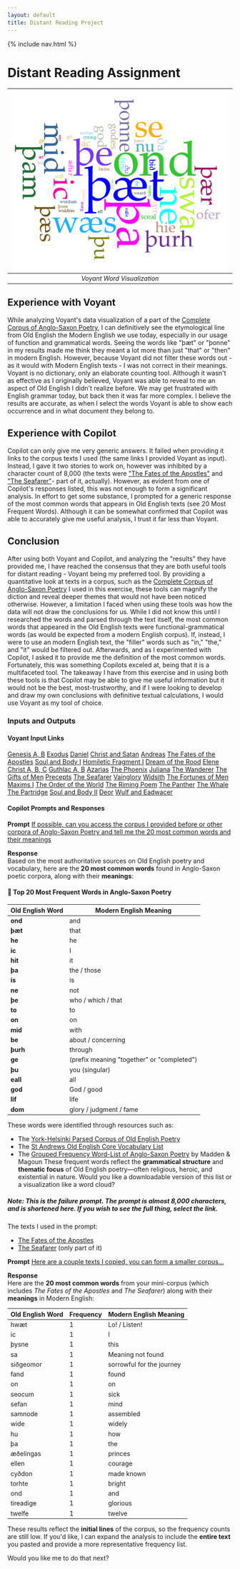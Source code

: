 ```yaml
---
layout: default
title: Distant Reading Project
---
```


{% include nav.html %}


# Distant Reading Assignment 

| ![Voyant Word Visualization](/Images/voyant.png) |
| :--------------------------------------------------------------: |
|                   *Voyant Word Visualization*                    |

## Experience with Voyant 
While analyzing Voyant's data visualization of a part of the [Complete Corpus of Anglo-Saxon Poetry](https://www.sacred-texts.com/neu/ascp/index.htm), I can definitively see the etymological line from Old English the Modern English we use today, especially in our usage of function and grammatical words. Seeing the words like "þæt" or "þonne" in my results made me think they meant a lot more than just "that" or "then" in modern English. However, because Voyant did not filter these words out - as it would with Modern English texts - I was not correct in their meanings. Voyant is no dictionary, only an elaborate counting tool. Although it wasn't as effective as I originally believed, Voyant was able to reveal to me an aspect of Old English I didn't realize before. We may get frustrated with English grammar today, but back then it was far more complex. I believe the results are accurate, as when I select the words Voyant is able to show each occurrence and in what document they belong to.

## Experience with Copilot 
Copilot can only give me very generic answers. It failed when providing it links to the corpus texts I used (the same links I provided Voyant as input). Instead, I gave it two stories to work on, however was inhibited by a character count of 8,000 (the texts were ["The Fates of the Apostles"](https://www.sacred-texts.com/neu/ascp/a02_02.htm) and ["The Seafarer"](https://www.sacred-texts.com/neu/ascp/a03_09.htm)- part of it, actually). However, as evident from one of Copilot's responses listed, this was not enough to form a significant analysis. In effort to get some substance, I prompted for a generic response of the most common words that appears in Old English texts (see 20 Most Frequent Words). Although it can be somewhat confirmed that Copilot was able to accurately give me useful analysis, I trust it far less than Voyant.

## Conclusion
After using both Voyant and Copilot, and analyzing the "results" they have provided me, I have reached the consensus that they are both useful tools for distant reading - Voyant being my preferred tool. By providing a quantitative look at texts in a corpus, such as the  [Complete Corpus of Anglo-Saxon Poetry](https://www.sacred-texts.com/neu/ascp/index.htm) I used in this exercise, these tools can magnify the diction and reveal deeper themes that would not have been noticed otherwise. However, a limitation I faced when using these tools was how the data will not draw the conclusions for us. While I did not know this until I researched the words and parsed through the text itself, the most common words that appeared in the Old English texts were functional-grammatical words (as would be expected from a modern English corpus). If, instead, I were to use an modern English text, the "filler" words such as "in," "the," and "it" would be filtered out. Afterwards, and as I experimented with Copilot, I asked it to provide me the definition of the most common words. Fortunately, this was something Copilots exceled at, being that it is a multifaceted tool. The takeaway I have from this exercise and in using both these tools is that Copilot may be able to give me useful information but it would not be the best, most-trustworthy, and if I were looking to develop and draw my own conclusions with definitive textual calculations, I would use Voyant as my tool of choice. 

### Inputs and Outputs

#### Voyant Input Links
[Genesis A, B](https://www.sacred-texts.com/neu/ascp/a01_01.htm)
[Exodus](https://www.sacred-texts.com/neu/ascp/a01_02.htm)
[Daniel](https://www.sacred-texts.com/neu/ascp/a01_03.htm)
[Christ and Satan](https://www.sacred-texts.com/neu/ascp/a01_04.htm)
[Andreas](https://www.sacred-texts.com/neu/ascp/a02_01.htm)
[The Fates of the Apostles](https://www.sacred-texts.com/neu/ascp/a02_02.htm)
[Soul and Body I](https://www.sacred-texts.com/neu/ascp/a02_03.htm)
[Homiletic Fragment I](https://www.sacred-texts.com/neu/ascp/a02_04.htm)
[Dream of the Rood](https://www.sacred-texts.com/neu/ascp/a02_05.htm)
[Elene](https://www.sacred-texts.com/neu/ascp/a02_06.htm)
[Christ A, B, C](https://www.sacred-texts.com/neu/ascp/a03_01.htm)
[Guthlac A, B](https://www.sacred-texts.com/neu/ascp/a03_02.htm)
[Azarias](https://www.sacred-texts.com/neu/ascp/a03_03.htm)
[The Phoenix](https://www.sacred-texts.com/neu/ascp/a03_04.htm)
[Juliana](https://www.sacred-texts.com/neu/ascp/a03_05.htm)
[The Wanderer](https://www.sacred-texts.com/neu/ascp/a03_06.htm)
[The Gifts of Men](https://www.sacred-texts.com/neu/ascp/a03_07.htm)
[Precepts](https://www.sacred-texts.com/neu/ascp/a03_08.htm)
[The Seafarer](https://www.sacred-texts.com/neu/ascp/a03_09.htm)
[Vainglory](https://www.sacred-texts.com/neu/ascp/a03_10.htm)
[Widsith](https://www.sacred-texts.com/neu/ascp/a03_11.htm)
[The Fortunes of Men](https://www.sacred-texts.com/neu/ascp/a03_12.htm)
[Maxims I](https://www.sacred-texts.com/neu/ascp/a03_13.htm)
[The Order of the World](https://www.sacred-texts.com/neu/ascp/a03_14.htm)
[The Riming Poem](https://www.sacred-texts.com/neu/ascp/a03_15.htm)
[The Panther](https://www.sacred-texts.com/neu/ascp/a03_16.htm)
[The Whale](https://www.sacred-texts.com/neu/ascp/a03_17.htm)
[The Partridge](https://www.sacred-texts.com/neu/ascp/a03_18.htm)
[Soul and Body II](https://www.sacred-texts.com/neu/ascp/a03_19.htm)
[Deor](https://www.sacred-texts.com/neu/ascp/a03_20.htm)
[Wulf and Eadwacer](https://www.sacred-texts.com/neu/ascp/a03_21.htm)

#### Copilot Prompts and Responses
 **Prompt** 
[If possible, can you access the corpus I provided before or other corpora of Anglo-Saxon Poetry and tell me the 20 most common words and their meanings](https://m365.cloud.microsoft/chat/entity1-d870f6cd-4aa5-4d42-9626-ab690c041429/eyJpZCI6IlZYTmxjbFl4ZkdoMGRIQnpPaTh2YzNWaWMzUnlZWFJsTFdsdWRDNXZabVpwWTJVdVkyOXRMM3hQU1VRNlkySXdNVFZtTW1ZdE9URmhNUzAwTWpoaUxXSm1OMkV0TVRJM05tVXhZVEl6Wm1Oa2ZEZzBObVppTkRjeExUa3dZelF0TkdSbU5TMDRaRGxqTFdSa1pqUmpabUU0Tm1Sa1pYd3lNREkxTFRBNUxUQTJWREF5T2pNeE9qQTNMalUxTXpFeU5EaGEiLCJzY2VuYXJpbyI6InNoYXJlTGlua1ZpYVJpY2hDb3B5IiwicHJvcGVydGllcyI6eyJwcm9tcHRTb3VyY2UiOiJ1c2VyIiwiY2xpY2tUaW1lc3RhbXAiOiIyMDI1LTA5LTA2VDAyOjMxOjA5LjY0OVoifSwiY2hhdFR5cGUiOiJ3ZWIiLCJ2ZXJzaW9uIjoxLjF9)  

**Response**  
Based on the most authoritative sources on Old English poetry and vocabulary, here are the **20 most common words** found in Anglo-Saxon poetic corpora, along with their **meanings**:

#### 📜 Top 20 Most Frequent Words in Anglo-Saxon Poetry

| **Old English Word** | **Modern English Meaning**                 |
| -------------------- | ------------------------------------------ |
| **ond**              | and                                        |
| **þæt**              | that                                       |
| **he**               | he                                         |
| **ic**               | I                                          |
| **hit**              | it                                         |
| **þa**               | the / those                                |
| **is**               | is                                         |
| **ne**               | not                                        |
| **þe**               | who / which / that                         |
| **to**               | to                                         |
| **on**               | on                                         |
| **mid**              | with                                       |
| **be**               | about / concerning                         |
| **þurh**             | through                                    |
| **ge**               | (prefix meaning "together" or "completed") |
| **þu**               | you (singular)                             |
| **eall**             | all                                        |
| **god**              | God / good                                 |
| **lif**              | life                                       |
| **dom**              | glory / judgment / fame                    |

These words were identified through resources such as:
- The [York-Helsinki Parsed Corpus of Old English Poetry](https://archive.sacred-texts.com/cat/sk_f.htm)
- The [St Andrews Old English Core Vocabulary List](https://archive.sacred-texts.com/)
- The [Grouped Frequency Word-List of Anglo-Saxon Poetry](https://archive.sacred-texts.com/cat/tk_s.htm) by Madden & Magoun
These frequent words reflect the **grammatical structure** and **thematic focus** of Old English poetry—often religious, heroic, and existential in nature.
Would you like a downloadable version of this list or a visualization like a word cloud?



##### Note: This is the failure prompt. The prompt is almost 8,000 characters, and is shortened here. If you wish to see the full thing, select the link.
The texts I used in the prompt:
- [The Fates of the Apostles](https://www.sacred-texts.com/neu/ascp/a02_02.htm)
- [The Seafarer](https://www.sacred-texts.com/neu/ascp/a03_09.htm) (only part of it)

**Prompt**
[Here are a couple texts I copied, you can form a smaller corpus...](https://m365.cloud.microsoft/chat/entity1-d870f6cd-4aa5-4d42-9626-ab690c041429/eyJpZCI6IlZYTmxjbFl4ZkdoMGRIQnpPaTh2YzNWaWMzUnlZWFJsTFdsdWRDNXZabVpwWTJVdVkyOXRMM3hQU1VRNlkySXdNVFZtTW1ZdE9URmhNUzAwTWpoaUxXSm1OMkV0TVRJM05tVXhZVEl6Wm1Oa2ZEYzJaRGMxTnpBd0xUVXlOalV0TkRrMVpDMWhOR1psTFdFNU1EbGhOR0k1Tm1GaU9Id3lNREkxTFRBNUxUQTJWREF5T2pNeE9qTXpMakV6TnpFNU56WmEiLCJzY2VuYXJpbyI6InNoYXJlTGlua1ZpYVJpY2hDb3B5IiwicHJvcGVydGllcyI6eyJwcm9tcHRTb3VyY2UiOiJ1c2VyIiwiY2xpY2tUaW1lc3RhbXAiOiIyMDI1LTA5LTA2VDAyOjMxOjM1LjI0OFoifSwiY2hhdFR5cGUiOiJ3ZWIiLCJ2ZXJzaW9uIjoxLjF9)  

**Response**  
Here are the **20 most common words** from your mini-corpus (which includes _The Fates of the Apostles_ and _The Seafarer_) along with their **meanings** in Modern English:

| **Old English Word** | **Frequency** | **Modern English Meaning** |
| -------------------- | ------------- | -------------------------- |
| hwæt                 | 1             | Lo! / Listen!              |
| ic                   | 1             | I                          |
| þysne                | 1             | this                       |
| sa                   | 1             | Meaning not found          |
| siðgeomor            | 1             | sorrowful for the journey  |
| fand                 | 1             | found                      |
| on                   | 1             | on                         |
| seocum               | 1             | sick                       |
| sefan                | 1             | mind                       |
| samnode              | 1             | assembled                  |
| wide                 | 1             | widely                     |
| hu                   | 1             | how                        |
| þa                   | 1             | the                        |
| æðelingas            | 1             | princes                    |
| ellen                | 1             | courage                    |
| cyðdon               | 1             | made known                 |
| torhte               | 1             | bright                     |
| ond                  | 1             | and                        |
| tireadige            | 1             | glorious                   |
| twelfe               | 1             | twelve                     |

These results reflect the **initial lines** of the corpus, so the frequency counts are still low. If you'd like, I can expand the analysis to include the **entire text** you pasted and provide a more representative frequency list.

Would you like me to do that next?
